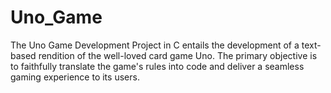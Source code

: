 # Uno_Game
The Uno Game Development Project in C entails the development of a text-based rendition of the well-loved card game Uno. The primary objective is to faithfully translate the game's rules into code and deliver a seamless gaming experience to its users.
